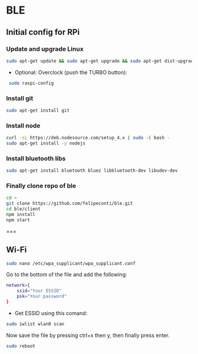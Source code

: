 # BLE

## Initial config for RPi

### Update and upgrade Linux
```sh
sudo apt-get update && sudo apt-get upgrade && sudo apt-get dist-upgrade && sudo apt-get autoremove && sudo apt-get clean
```

 * Optional: Overclock (push the TURBO button):
```sh
 sudo raspi-config
````

### Install git
```sh
sudo apt-get install git
```
### Install node
```sh
curl -sL https://deb.nodesource.com/setup_4.x | sudo -E bash -
sudo apt-get install -y nodejs
```
### Install bluetooth libs
```sh
sudo apt-get install bluetooth bluez libbluetooth-dev libudev-dev
```
### Finally clone repo of ble
```sh
cd ~
git clone https://github.com/felipeconti/ble.git
cd ble/client
npm install
npm start
```
===

## Wi-Fi
```sh
sudo nano /etc/wpa_supplicant/wpa_supplicant.conf
```
Go to the bottom of the file and add the following:
```sh
network={
    ssid="Your ESSID"
    psk="Your password"
}
```
* Get ESSID using this comand:
```sh
sudo iwlist wlan0 scan
```
Now save the file by pressing ctrl+x then y, then finally press enter.
```sh
sudo reboot
```
